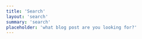 ```yaml
---
title: 'Search'
layout: 'search'
summary: 'search'
placeholder: 'what blog post are you looking for?'
---
```

